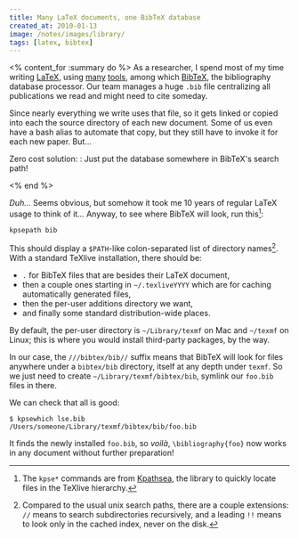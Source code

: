 ```yaml
---
title: Many LaTeX documents, one BibTeX database
created_at: 2010-01-13
image: /notes/images/library/
tags: [latex, bibtex]
---
```

<% content_for :summary do %>
As a researcher, I spend most of my time writing [LaTeX][], using [many][texlive] [tools][latexmkcat], among which [BibTeX][], the bibliography database processor. Our team manages a huge `.bib` file centralizing all publications we read and might need to cite someday.

Since nearly everything we write uses that file, so it gets linked or copied into each the source directory of each new document. Some of us even have a bash alias to automate that copy, but they still have to invoke it for each new paper.
But…

Zero cost solution:
: Just put the database somewhere in BibTeX's search path!

[latex]: http://www.latex-project.org/ "LaTeX, a document preparation system"
[texlive]: http://tug.org/texlive/ "the TeXlive distribution"
[latexmkcat]: http://texcatalogue.sarovar.org/entries/latexmk.html "Latexmk for automatic compilation"
[bibtex]: http://www.bibtex.org/
<% end %>


*Duh…* Seems obvious, but somehow it took me 10 years of regular LaTeX usage to think of it…
Anyway, to see where BibTeX will look, run this[^kpse]:

    kpsepath bib

This should display a `$PATH`-like colon-separated list of directory names[^path]. With a standard TeXlive installation, there should be:

- `.` for BibTeX files that are besides their LaTeX document,
- then a couple ones starting in `~/.texliveYYYY` which are for caching automatically generated files,
- then the per-user additions directory we want,
- and finally some standard distribution-wide places.

By default, the per-user directory is `~/Library/texmf` on Mac and `~/texmf` on Linux; this is where you would install third-party packages, by the way.

In our case, the `///bibtex/bib//` suffix means that BibTeX will look for files anywhere under a `bibtex/bib` directory, itself at any depth under `texmf`.
So we just need to create `~/Library/texmf/bibtex/bib`, symlink our `foo.bib` files in there.

We can check that all is good:

    $ kpsewhich lse.bib
    /Users/someone/Library/texmf/bibtex/bib/foo.bib

It finds the newly installed `foo.bib`, so *voilà*, `\bibliography{foo}` now works in any document without further preparation!

[^path]: Compared to the usual unix search paths, there are a couple extensions: `//` means to search subdirectories recursively, and a leading `!!` means to look only in the cached index, never on the disk.
[^kpse]: The `kpse*` commands are from [Kpathsea](http://www.tug.org/kpathsea/), the library to quickly locate files in the TeXlive hierarchy.
